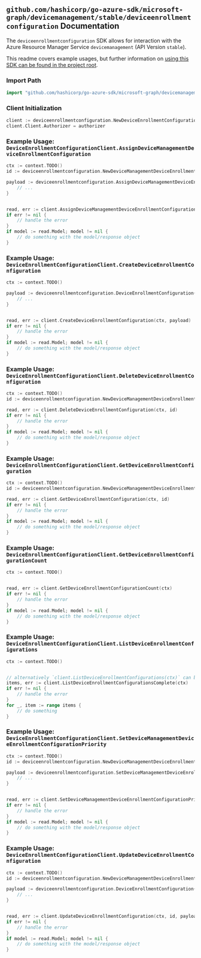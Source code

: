 
## `github.com/hashicorp/go-azure-sdk/microsoft-graph/devicemanagement/stable/deviceenrollmentconfiguration` Documentation

The `deviceenrollmentconfiguration` SDK allows for interaction with the Azure Resource Manager Service `devicemanagement` (API Version `stable`).

This readme covers example usages, but further information on [using this SDK can be found in the project root](https://github.com/hashicorp/go-azure-sdk/tree/main/docs).

### Import Path

```go
import "github.com/hashicorp/go-azure-sdk/microsoft-graph/devicemanagement/stable/deviceenrollmentconfiguration"
```


### Client Initialization

```go
client := deviceenrollmentconfiguration.NewDeviceEnrollmentConfigurationClientWithBaseURI("https://management.azure.com")
client.Client.Authorizer = authorizer
```


### Example Usage: `DeviceEnrollmentConfigurationClient.AssignDeviceManagementDeviceEnrollmentConfiguration`

```go
ctx := context.TODO()
id := deviceenrollmentconfiguration.NewDeviceManagementDeviceEnrollmentConfigurationID("deviceEnrollmentConfigurationIdValue")

payload := deviceenrollmentconfiguration.AssignDeviceManagementDeviceEnrollmentConfigurationRequest{
	// ...
}


read, err := client.AssignDeviceManagementDeviceEnrollmentConfiguration(ctx, id, payload)
if err != nil {
	// handle the error
}
if model := read.Model; model != nil {
	// do something with the model/response object
}
```


### Example Usage: `DeviceEnrollmentConfigurationClient.CreateDeviceEnrollmentConfiguration`

```go
ctx := context.TODO()

payload := deviceenrollmentconfiguration.DeviceEnrollmentConfiguration{
	// ...
}


read, err := client.CreateDeviceEnrollmentConfiguration(ctx, payload)
if err != nil {
	// handle the error
}
if model := read.Model; model != nil {
	// do something with the model/response object
}
```


### Example Usage: `DeviceEnrollmentConfigurationClient.DeleteDeviceEnrollmentConfiguration`

```go
ctx := context.TODO()
id := deviceenrollmentconfiguration.NewDeviceManagementDeviceEnrollmentConfigurationID("deviceEnrollmentConfigurationIdValue")

read, err := client.DeleteDeviceEnrollmentConfiguration(ctx, id)
if err != nil {
	// handle the error
}
if model := read.Model; model != nil {
	// do something with the model/response object
}
```


### Example Usage: `DeviceEnrollmentConfigurationClient.GetDeviceEnrollmentConfiguration`

```go
ctx := context.TODO()
id := deviceenrollmentconfiguration.NewDeviceManagementDeviceEnrollmentConfigurationID("deviceEnrollmentConfigurationIdValue")

read, err := client.GetDeviceEnrollmentConfiguration(ctx, id)
if err != nil {
	// handle the error
}
if model := read.Model; model != nil {
	// do something with the model/response object
}
```


### Example Usage: `DeviceEnrollmentConfigurationClient.GetDeviceEnrollmentConfigurationCount`

```go
ctx := context.TODO()


read, err := client.GetDeviceEnrollmentConfigurationCount(ctx)
if err != nil {
	// handle the error
}
if model := read.Model; model != nil {
	// do something with the model/response object
}
```


### Example Usage: `DeviceEnrollmentConfigurationClient.ListDeviceEnrollmentConfigurations`

```go
ctx := context.TODO()


// alternatively `client.ListDeviceEnrollmentConfigurations(ctx)` can be used to do batched pagination
items, err := client.ListDeviceEnrollmentConfigurationsComplete(ctx)
if err != nil {
	// handle the error
}
for _, item := range items {
	// do something
}
```


### Example Usage: `DeviceEnrollmentConfigurationClient.SetDeviceManagementDeviceEnrollmentConfigurationPriority`

```go
ctx := context.TODO()
id := deviceenrollmentconfiguration.NewDeviceManagementDeviceEnrollmentConfigurationID("deviceEnrollmentConfigurationIdValue")

payload := deviceenrollmentconfiguration.SetDeviceManagementDeviceEnrollmentConfigurationPriorityRequest{
	// ...
}


read, err := client.SetDeviceManagementDeviceEnrollmentConfigurationPriority(ctx, id, payload)
if err != nil {
	// handle the error
}
if model := read.Model; model != nil {
	// do something with the model/response object
}
```


### Example Usage: `DeviceEnrollmentConfigurationClient.UpdateDeviceEnrollmentConfiguration`

```go
ctx := context.TODO()
id := deviceenrollmentconfiguration.NewDeviceManagementDeviceEnrollmentConfigurationID("deviceEnrollmentConfigurationIdValue")

payload := deviceenrollmentconfiguration.DeviceEnrollmentConfiguration{
	// ...
}


read, err := client.UpdateDeviceEnrollmentConfiguration(ctx, id, payload)
if err != nil {
	// handle the error
}
if model := read.Model; model != nil {
	// do something with the model/response object
}
```
